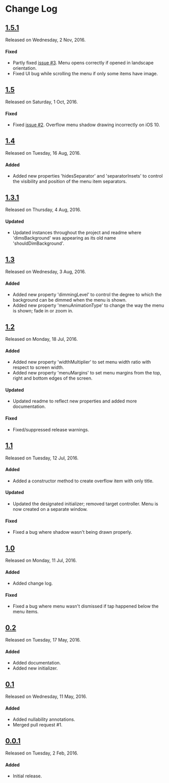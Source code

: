 # Change Log

## [1.5.1](https://github.com/sudeepjaiswal/ASJOverflowButton/releases/tag/1.5.1)
Released on Wednesday, 2 Nov, 2016.

#### Fixed
* Partly fixed [issue #3](https://github.com/sudeepjaiswal/ASJOverflowButton/issues/3). Menu opens correctly if opened in landscape orientation.
* Fixed UI bug while scrolling the menu if only some items have image.

## [1.5](https://github.com/sudeepjaiswal/ASJOverflowButton/releases/tag/1.5)
Released on Saturday, 1 Oct, 2016.

#### Fixed
* Fixed [issue #2](https://github.com/sudeepjaiswal/ASJOverflowButton/issues/2). Overflow menu shadow drawing incorrectly on iOS 10.

## [1.4](https://github.com/sudeepjaiswal/ASJOverflowButton/releases/tag/1.4)
Released on Tuesday, 16 Aug, 2016.

#### Added
* Added new properties 'hidesSeparator' and 'separatorInsets' to control the visibility and position of the menu item separators.

## [1.3.1](https://github.com/sudeepjaiswal/ASJOverflowButton/releases/tag/1.3.1)
Released on Thursday, 4 Aug, 2016.

#### Updated
* Updated instances throughout the project and readme where 'dimsBackground' was appearing as its old name 'shouldDimBackground'.

## [1.3](https://github.com/sudeepjaiswal/ASJOverflowButton/releases/tag/1.3)
Released on Wednesday, 3 Aug, 2016.

#### Added
* Added new property 'dimmingLevel' to control the degree to which the background can be dimmed when the menu is shown.
* Added new property 'menuAnimationType' to change the way the menu is shown; fade in or zoom in.

## [1.2](https://github.com/sudeepjaiswal/ASJOverflowButton/releases/tag/1.2)
Released on Monday, 18 Jul, 2016.

#### Added
* Added new property 'widthMultiplier' to set menu width ratio with respect to screen width.
* Added new property 'menuMargins' to set menu margins from the top, right and bottom edges of the screen.

#### Updated
* Updated readme to reflect new properties and added more documentation.

#### Fixed
* Fixed/suppressed release warnings.

## [1.1](https://github.com/sudeepjaiswal/ASJOverflowButton/releases/tag/1.1)
Released on Tuesday, 12 Jul, 2016.

#### Added
* Added a constructor method to create overflow item with only title.

#### Updated
* Updated the designated initializer; removed target controller. Menu is now created on a separate window.

#### Fixed
* Fixed a bug where shadow wasn't being drawn properly.

## [1.0](https://github.com/sudeepjaiswal/ASJOverflowButton/releases/tag/1.0)
Released on Monday, 11 Jul, 2016.

#### Added
* Added change log.

#### Fixed
* Fixed a bug where menu wasn't dismissed if tap happened below the menu items.

## [0.2](https://github.com/sudeepjaiswal/ASJOverflowButton/releases/tag/0.2)
Released on Tuesday, 17 May, 2016.

#### Added
* Added documentation.
* Added new initializer.

## [0.1](https://github.com/sudeepjaiswal/ASJOverflowButton/releases/tag/0.1)
Released on Wednesday, 11 May, 2016.

#### Added
* Added nullability annotations.
* Merged pull request #1.

## [0.0.1](https://github.com/sudeepjaiswal/ASJOverflowButton/releases/tag/0.0.1)
Released on Tuesday, 2 Feb, 2016.

#### Added
* Initial release.
